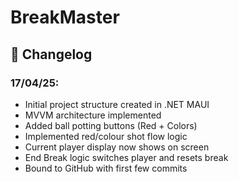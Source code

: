 ﻿# BreakMaster


## 📅 Changelog

### 17/04/25:
- Initial project structure created in .NET MAUI
- MVVM architecture implemented
- Added ball potting buttons (Red + Colors)
- Implemented red/colour shot flow logic
- Current player display now shows on screen
- End Break logic switches player and resets break
- Bound to GitHub with first few commits
